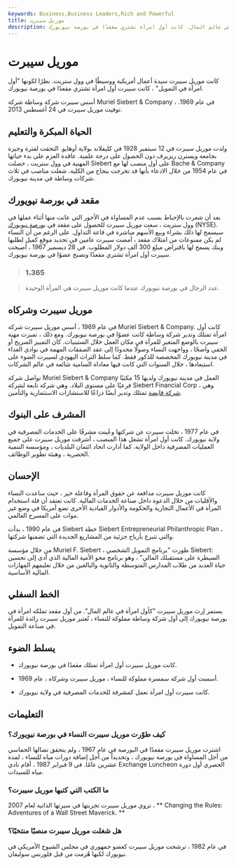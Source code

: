 ```yaml
---
keywords: Business,Business Leaders,Rich and Powerful
title: موريل سيبرت
description: تعتبر موريل سيبرت رائدة للمرأة في عالم المال. كانت أول امرأة تشتري مقعدًا في بورصة نيويورك.
---
```


# موريل سيبرت
كانت موريل سيبرت سيدة أعمال أمريكية ووسيطًا في وول ستريت. نظرًا لكونها "أول امرأة في التمويل" ، كانت سيبرت أول امرأة تشتري مقعدًا في بورصة نيويورك.

أسس سيبرت شركة وساطة شركة Muriel Siebert & Company ، في عام 1969. توفيت موريل سيبرت في 24 أغسطس 2013.

## الحياة المبكرة والتعليم

ولدت موريل سيبرت في 12 سبتمبر 1928 في كليفلاند بولاية أوهايو. التحقت لفترة وجيزة بجامعة ويسترن ريزيرف دون الحصول على درجة علمية. عاقدة العزم على بدء حياتها المهنية في وول ستريت ، حصلت Siebert على أول منصب لها مع Bache & Company في عام 1954 من خلال الادعاء بأنها قد تخرجت بنجاح من الكلية. شغلت مناصب في ثلاث شركات وساطة في مدينة نيويورك.

## مقعد في بورصة نيويورك

بعد أن شعرت بالإحباط بسبب عدم المساواة في الأجور التي عانت منها أثناء عملها في وول ستريت ، سعت موريل سيبرت للحصول على مقعد في [بورصة نيويورك](/nyse) (NYSE). سيسمح لها ذلك بشراء وبيع الأسهم مباشرة في قاعة التداول. على الرغم من أن النساء لم يكن ممنوعات من امتلاك مقعد ، أمضت سيبرت عامين في تحديد موقع كفيل لطلبها وبنك يسمح لها باقتراض مبلغ 300 ألف دولار المطلوب. في 28 ديسمبر 1967 ، أصبحت سيبرت أول امرأة تشتري مقعدًا وتصبح عضوًا في بورصة نيويورك.

> ### 1،365

> عدد الرجال في بورصة نيويورك عندما كانت موريل سيبرت هي المرأة الوحيدة.

>

## موريل سيبرت وشركاه

في عام 1969 ، أسس موريل سيبرت شركة Muriel Siebert & Company. كانت أول امرأة تمتلك وتدير شركة وساطة كانت عضوًا في بورصة نيويورك. ومع ذلك ، تميزت مهنة سيبرت بالوضع المتغير للمرأة في مكان العمل خلال الستينيات. كان التمييز الصريح أو الخفي واضحًا ، وواجهت النساء وصولًا محدودًا إلى عقد الصفقات المهمة في نوادي الغداء في مدينة نيويورك المخصصة للذكور فقط. كما سلط التراث اليهودي لسيبرت الضوء على استبعادها ، خلال السنوات التي كانت فيها معاداة السامية شائعة في عالم الشركات.

تواصل شركة Muriel Siebert & Company العمل في مدينة نيويورك ولديها 15 مكتبًا فرعيًا على مستوى البلاد. وهي شركة تابعة لشركة Siebert Financial Corp ، وهي [شركة قابضة](/holdingcompany) تمتلك وتدير أيضًا ذراعًا للاستشارات الاستثمارية والتأمين.

## المشرف على البنوك

في عام 1977 ، تخلت سيبرت عن شركتها وعُينت مشرفًا على الخدمات المصرفية في ولاية نيويورك. كانت أول امرأة تشغل هذا المنصب ، أشرفت موريل سيبرت على جميع العمليات المصرفية داخل الولاية. كما أدارت اتحاد ائتمان البلديات ، ومؤسسة التنمية الحضرية ، وهيئة تطوير الوظائف.

## الإحسان

كانت موريل سيبرت مدافعة عن حقوق المرأة وفاعلة خير ، حيث ساعدت النساء والأقليات من خلال الدعوة داخل صناعة الخدمات المالية. كانت تعتقد أن قلة استخدام المرأة في الأعمال التجارية والحكومة والأدوار القيادية الأخرى تضع أمريكا في وضع غير موات على المسرح العالمي.

في عام 1990 ، بدأت Siebert خطة Siebert Entrepreneurial Philanthropic Plan ، والتي تتبرع بأرباح جزئية من المشاريع الجديدة التي تضمنها شركتها.

من خلال مؤسسة Muriel F. Siebert ، طورت "برنامج التمويل الشخصي Siebert: السيطرة على مستقبلك المالي" ، وهو برنامج محو الأمية المالية الذي أدى إلى تحسين حياة العديد من طلاب المدارس المتوسطة والثانوية والبالغين من خلال تعليمهم المهارات المالية الأساسية.

## الخط السفلي

يستمر إرث موريل سيبرت "كأول امرأة في عالم المال". من أول مقعد تملكه امرأة في بورصة نيويورك إلى أول شركة وساطة مملوكة للنساء ، تُعتبر موريل سيبرت رائدة للمرأة في صناعة التمويل.

## يسلط الضوء

- كانت موريل سيبرت أول امرأة تمتلك مقعدًا في بورصة نيويورك.

- أسست أول شركة سمسرة مملوكة للنساء ، موريل سيبرت وشركاه ، عام 1969.

- كانت سيبرت أول امرأة تعمل كمشرفة للخدمات المصرفية في ولاية نيويورك.

## التعليمات

### كيف طوّرت موريل سيبرت النساء في بورصة نيويورك؟

اشترت موريل سيبرت مقعدًا في البورصة في عام 1967 ، ولم يتحقق نضالها الحماسي من أجل المساواة في بورصة نيويورك ، وتحديداً من أجل إضافة دورات مياه للنساء ، لمدة عشرين عامًا. في 9 فبراير 1987 ، أقام نادي Exchange Luncheon الحصري أول دورة مياه للسيدات.

### ما الكتب التي كتبها موريل سيبرت؟

تروي موريل سيبرت تجربتها في سيرتها الذاتية لعام 2007 ، ** Changing the Rules: Adventures of a Wall Street Maverick. **

### هل شغلت موريل سيبرت منصبًا منتخبًا؟

في عام 1982 ، ترشحت موريل سيبرت كعضو جمهوري في مجلس الشيوخ الأمريكي في نيويورك لكنها هُزمت من قبل فلورنس سوليفان.

